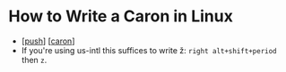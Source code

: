 # How to Write a Caron in Linux

- [[push]] [[caron]]
- If you're using us-intl this suffices to write ž: ```right alt+shift+period``` then ```z```.


[//begin]: # "Autogenerated link references for markdown compatibility"
[push]: push "Push"
[caron]: caron "Caron"
[//end]: # "Autogenerated link references"